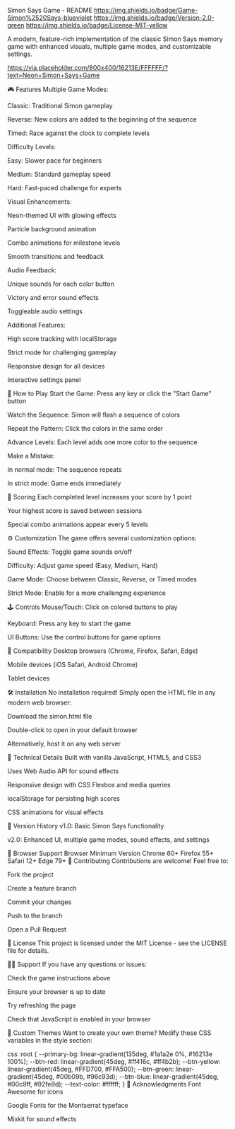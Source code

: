 Simon Says Game - README
https://img.shields.io/badge/Game-Simon%2520Says-blueviolet
https://img.shields.io/badge/Version-2.0-green
https://img.shields.io/badge/License-MIT-yellow

A modern, feature-rich implementation of the classic Simon Says memory game with enhanced visuals, multiple game modes, and customizable settings.

https://via.placeholder.com/800x400/16213E/FFFFFF/?text=Neon+Simon+Says+Game

🎮 Features
Multiple Game Modes:

Classic: Traditional Simon gameplay

Reverse: New colors are added to the beginning of the sequence

Timed: Race against the clock to complete levels

Difficulty Levels:

Easy: Slower pace for beginners

Medium: Standard gameplay speed

Hard: Fast-paced challenge for experts

Visual Enhancements:

Neon-themed UI with glowing effects

Particle background animation

Combo animations for milestone levels

Smooth transitions and feedback

Audio Feedback:

Unique sounds for each color button

Victory and error sound effects

Toggleable audio settings

Additional Features:

High score tracking with localStorage

Strict mode for challenging gameplay

Responsive design for all devices

Interactive settings panel

🚀 How to Play
Start the Game: Press any key or click the "Start Game" button

Watch the Sequence: Simon will flash a sequence of colors

Repeat the Pattern: Click the colors in the same order

Advance Levels: Each level adds one more color to the sequence

Make a Mistake:

In normal mode: The sequence repeats

In strict mode: Game ends immediately

🎯 Scoring
Each completed level increases your score by 1 point

Your highest score is saved between sessions

Special combo animations appear every 5 levels

⚙️ Customization
The game offers several customization options:

Sound Effects: Toggle game sounds on/off

Difficulty: Adjust game speed (Easy, Medium, Hard)

Game Mode: Choose between Classic, Reverse, or Timed modes

Strict Mode: Enable for a more challenging experience

🕹️ Controls
Mouse/Touch: Click on colored buttons to play

Keyboard: Press any key to start the game

UI Buttons: Use the control buttons for game options

📱 Compatibility
Desktop browsers (Chrome, Firefox, Safari, Edge)

Mobile devices (iOS Safari, Android Chrome)

Tablet devices

🛠️ Installation
No installation required! Simply open the HTML file in any modern web browser:

Download the simon.html file

Double-click to open in your default browser

Alternatively, host it on any web server

🔧 Technical Details
Built with vanilla JavaScript, HTML5, and CSS3

Uses Web Audio API for sound effects

Responsive design with CSS Flexbox and media queries

localStorage for persisting high scores

CSS animations for visual effects

📜 Version History
v1.0: Basic Simon Says functionality

v2.0: Enhanced UI, multiple game modes, sound effects, and settings

🧩 Browser Support
Browser	Minimum Version
Chrome	60+
Firefox	55+
Safari	12+
Edge	79+
🤝 Contributing
Contributions are welcome! Feel free to:

Fork the project

Create a feature branch

Commit your changes

Push to the branch

Open a Pull Request

📄 License
This project is licensed under the MIT License - see the LICENSE file for details.

🙋‍♂️ Support
If you have any questions or issues:

Check the game instructions above

Ensure your browser is up to date

Try refreshing the page

Check that JavaScript is enabled in your browser

🎨 Custom Themes
Want to create your own theme? Modify these CSS variables in the style section:

css
:root {
  --primary-bg: linear-gradient(135deg, #1a1a2e 0%, #16213e 100%);
  --btn-red: linear-gradient(45deg, #ff416c, #ff4b2b);
  --btn-yellow: linear-gradient(45deg, #FFD700, #FFA500);
  --btn-green: linear-gradient(45deg, #00b09b, #96c93d);
  --btn-blue: linear-gradient(45deg, #00c9ff, #92fe9d);
  --text-color: #ffffff;
}
🌟 Acknowledgments
Font Awesome for icons

Google Fonts for the Montserrat typeface

Mixkit for sound effects
